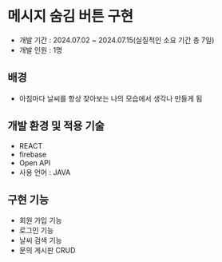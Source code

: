 # 메시지 숨김 버튼 구현
+ 개발 기간 : 2024.07.02 ~ 2024.07.15(실질적인 소요 기간 총 7일)
+ 개발 인원 : 1명

## 배경
+ 아침마다 날씨를 항상 찾아보는 나의 모습에서 생각나 만들게 됨

## 개발 환경 및 적용 기술
- REACT
- firebase
- Open API
- 사용 언어 : JAVA

## 구현 기능
+ 회원 가입 기능
+ 로그인 기능
+ 날씨 검색 기능
+ 문의 게시판 CRUD
